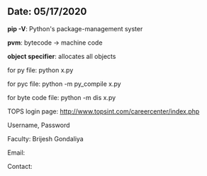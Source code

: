 Date: 05/17/2020
------------------------------------

**pip -V**: Python's package-management syster

**pvm**: bytecode -> machine code

**object specifier**: allocates all objects

for py file: python x.py

for pyc file: python -m py_compile x.py

for byte code file: python -m dis x.py

TOPS login page: http://www.topsint.com/careercenter/index.php

Username, Password

Faculty: Brijesh Gondaliya

Email: <!-- brijesh.gondaliya07@gmail.com -->

Contact: <!-- 8980145007 -->
